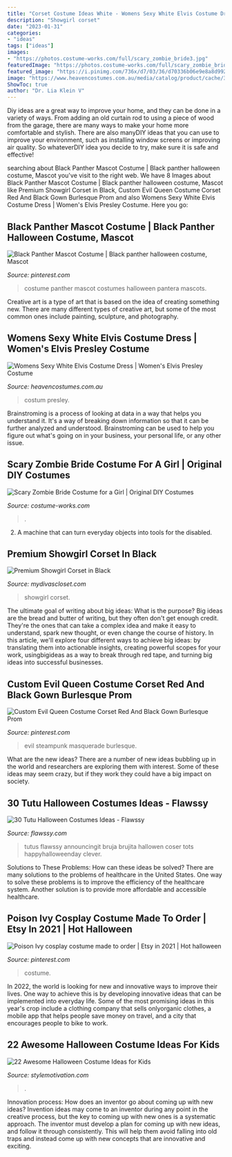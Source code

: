 ```yaml
---
title: "Corset Costume Ideas White - Womens Sexy White Elvis Costume Dress"
description: "Showgirl corset"
date: "2023-01-31"
categories:
- "ideas"
tags: ["ideas"]
images:
- "https://photos.costume-works.com/full/scary_zombie_bride3.jpg"
featuredImage: "https://photos.costume-works.com/full/scary_zombie_bride3.jpg"
featured_image: "https://i.pinimg.com/736x/d7/03/36/d70336b06e9e8a8d992bd1612564c1ba.jpg"
image: "https://www.heavencostumes.com.au/media/catalog/product/cache/3ca7c4de79fd9294a778cbfdebc9dde4/s/m/smf-33252-elvis-viva-las-vagas-red-womens-sexy-costume--s.jpg"
ShowToc: true
author: "Dr. Lia Klein V"
---
```



Diy ideas are a great way to improve your home, and they can be done in a variety of ways. From adding an old curtain rod to using a piece of wood from the garage, there are many ways to make your home more comfortable and stylish. There are also manyDIY ideas that you can use to improve your environment, such as installing window screens or improving air quality. So whateverDIY idea you decide to try, make sure it is safe and effective!

	

		
searching about Black Panther Mascot Costume | Black panther halloween costume, Mascot you've visit to the right web. We have 8 Images about Black Panther Mascot Costume | Black panther halloween costume, Mascot like Premium Showgirl Corset in Black, Custom Evil Queen Costume Corset Red And Black Gown Burlesque Prom and also Womens Sexy White Elvis Costume Dress | Women&#039;s Elvis Presley Costume. Here you go:
		
    
## Black Panther Mascot Costume | Black Panther Halloween Costume, Mascot

<img loading=lazy src="https://i.pinimg.com/736x/c0/c0/94/c0c0946e4190bdf0dc021b39dae677b3.jpg" onerror="this.onerror=null;this.src='https://tse4.mm.bing.net/th?id=OIP.HBaPPiEn_wvZYDlfKPC4bQHaK5&amp;pid=15.1';" alt="Black Panther Mascot Costume | Black panther halloween costume, Mascot">

_Source: pinterest.com_

>costume panther mascot costumes halloween pantera mascots. 

	

Creative art is a type of art that is based on the idea of creating something new. There are many different types of creative art, but some of the most common ones include painting, sculpture, and photography.

    
## Womens Sexy White Elvis Costume Dress | Women&#039;s Elvis Presley Costume

<img loading=lazy src="https://www.heavencostumes.com.au/media/catalog/product/cache/3ca7c4de79fd9294a778cbfdebc9dde4/s/m/smf-33252-elvis-viva-las-vagas-red-womens-sexy-costume--s.jpg" onerror="this.onerror=null;this.src='https://tse3.mm.bing.net/th?id=OIP.0cmnxQTBWLD9qyJvHUoPZgAAAA&amp;pid=15.1';" alt="Womens Sexy White Elvis Costume Dress | Women&#039;s Elvis Presley Costume">

_Source: heavencostumes.com.au_

>costum presley. 

	

Brainstroming is a process of looking at data in a way that helps you understand it. It's a way of breaking down information so that it can be further analyzed and understood. Brainstroming can be used to help you figure out what's going on in your business, your personal life, or any other issue.

    
## Scary Zombie Bride Costume For A Girl | Original DIY Costumes

<img loading=lazy src="https://photos.costume-works.com/full/scary_zombie_bride3.jpg" onerror="this.onerror=null;this.src='https://tse4.mm.bing.net/th?id=OIP.rHd-gynvzRqkaZzzYmRmGgHaKr&amp;pid=15.1';" alt="Scary Zombie Bride Costume for a Girl | Original DIY Costumes">

_Source: costume-works.com_

>. 

	

2. A machine that can turn everyday objects into tools for the disabled.

    
## Premium Showgirl Corset In Black

<img loading=lazy src="https://sep.yimg.com/ay/mydivascloset/premium-showgirl-corset-in-black-18.jpg" onerror="this.onerror=null;this.src='https://tse2.mm.bing.net/th?id=OIP.ZzgzzcpQW9fiIdfsMF4oOwHaLn&amp;pid=15.1';" alt="Premium Showgirl Corset in Black">

_Source: mydivascloset.com_

>showgirl corset. 

	

The ultimate goal of writing about big ideas: What is the purpose?
Big ideas are the bread and butter of writing, but they often don't get enough credit. They're the ones that can take a complex idea and make it easy to understand, spark new thought, or even change the course of history. In this article, we'll explore four different ways to achieve big ideas: by translating them into actionable insights, creating powerful scopes for your work, usingbigideas as a way to break through red tape, and turning big ideas into successful businesses.

    
## Custom Evil Queen Costume Corset Red And Black Gown Burlesque Prom

<img loading=lazy src="https://i.pinimg.com/736x/d7/03/36/d70336b06e9e8a8d992bd1612564c1ba.jpg" onerror="this.onerror=null;this.src='https://tse2.mm.bing.net/th?id=OIP.3QQ_Jn253Ub2Skr5J_yrBgHaJ3&amp;pid=15.1';" alt="Custom Evil Queen Costume Corset Red And Black Gown Burlesque Prom">

_Source: pinterest.com_

>evil steampunk masquerade burlesque. 

	

What are the new ideas?
There are a number of new ideas bubbling up in the world and researchers are exploring them with interest. Some of these ideas may seem crazy, but if they work they could have a big impact on society.

    
## 30 Tutu Halloween Costumes Ideas - Flawssy

<img loading=lazy src="http://flawssy.com/wp-content/uploads/2016/06/Tutu-Dress-Halloween-Costumes-ideas.jpg" onerror="this.onerror=null;this.src='https://tse3.mm.bing.net/th?id=OIP.pf2TIoEjKo1UV_2e1FrDuwHaLH&amp;pid=15.1';" alt="30 Tutu Halloween Costumes Ideas - Flawssy">

_Source: flawssy.com_

>tutus flawssy announcingit bruja brujita hallowen coser tots happyhalloweenday clever. 

	

Solutions to These Problems: How can these ideas be solved?
There are many solutions to the problems of healthcare in the United States. One way to solve these problems is to improve the efficiency of the healthcare system. Another solution is to provide more affordable and accessible healthcare.

    
## Poison Ivy Cosplay Costume Made To Order | Etsy In 2021 | Hot Halloween

<img loading=lazy src="https://i.pinimg.com/736x/be/9f/03/be9f03131fd196ffd987d00efcc78366.jpg" onerror="this.onerror=null;this.src='https://tse3.mm.bing.net/th?id=OIP.arN99bOMpDmUjWEctzusbgHaLR&amp;pid=15.1';" alt="Poison Ivy cosplay costume made to order | Etsy in 2021 | Hot halloween">

_Source: pinterest.com_

>costume. 

	

In 2022, the world is looking for new and innovative ways to improve their lives. One way to achieve this is by developing innovative ideas that can be implemented into everyday life. Some of the most promising ideas in this year's crop include a clothing company that sells onlyorganic clothes, a mobile app that helps people save money on travel, and a city that encourages people to bike to work.

    
## 22 Awesome Halloween Costume Ideas For Kids

<img loading=lazy src="https://www.stylemotivation.com/wp-content/uploads/2013/08/22-Awesome-Halloween-Costume-Ideas-for-Kids-14.jpg" onerror="this.onerror=null;this.src='https://tse4.mm.bing.net/th?id=OIP.hJBiEcZtvukBqPWCRrROKgHaGh&amp;pid=15.1';" alt="22 Awesome Halloween Costume Ideas for Kids">

_Source: stylemotivation.com_

>. 

	

Innovation process: How does an inventor go about coming up with new ideas?
Invention ideas may come to an inventor during any point in the creative process, but the key to coming up with new ones is a systematic approach. The inventor must develop a plan for coming up with new ideas, and follow it through consistently. This will help them avoid falling into old traps and instead come up with new concepts that are innovative and exciting.

